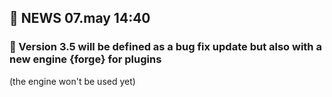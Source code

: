## 📰 NEWS 07.may 14:40
### 🔴 Version 3.5 will be defined as a bug fix update but also with a new engine {forge} for plugins
(the engine won't be used yet)


